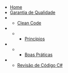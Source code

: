* [Home](/)
* [Garantia de Qualidade](quality-assurance/README.md)
* * [Clean Code](quality-assurance/clean-code/README.md)
* * * [Princípios](quality-assurance/clean-code/principles_clean_code.md)
* * * [Boas Práticas](quality-assurance/clean-code/best_practices_clean_code.md)
* * [Revisão de Código C#](quality-assurance/code-review/README.md)